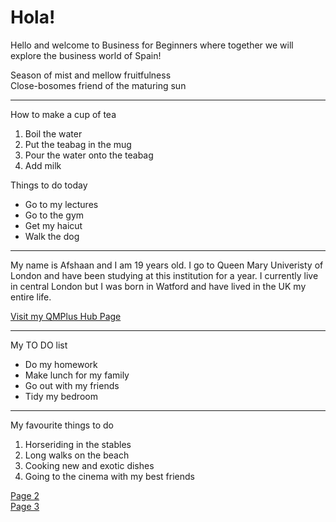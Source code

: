 <h1>Hola!</h1>
<p>Hello and welcome to Business for Beginners where together we will explore the business world of Spain!</p>

<p>Season of mist and mellow fruitfulness<br /> Close-bosomes friend of the maturing sun</p>
<hr />
<p>How to make a cup of tea</p>
<ol>
<li>Boil the water</li>
<li>Put the teabag in the mug</li>
<li>Pour the water onto the teabag</li>
<li>Add milk</li>
</ol>
<p>Things to do today</p>
<ul>
<li>Go to my lectures</li>
<li>Go to the gym</li>
<li>Get my haicut</li>
<li>Walk the dog</li>
</ul>
<hr />
<p>My name is Afshaan and I am 19 years old. I go to Queen Mary Univeristy of London and have been studying at this institution for a year. I currently live in central London but I was born in Watford and have lived in the UK my entire life.</p>
<p><a href="https://hub.qmplus.qmul.ac.uk/artefact/blog/view/index.php?id=638312">Visit my QMPlus Hub Page</a></p>
<hr />
<p>My TO DO list</p>
<ul>
<li>Do my homework</li>
<li>Make lunch for my family</li>
<li>Go out with my friends</li>
<li>Tidy my bedroom</li>
</ul>
<hr />
<p>My favourite things to do</p>
<ol>
<li>Horseriding in the stables</li>
<li>Long walks on the beach</li>
<li>Cooking new and exotic dishes</li>
<li>Going to the cinema with my best friends</li>
</ol>
<p><a href="page2.html">Page 2</a><br /><a href="page3.html">Page 3 </a></p>
